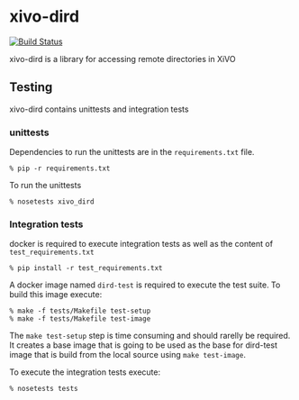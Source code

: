xivo-dird
=========
[![Build Status](https://travis-ci.org/xivo-pbx/xivo-dird.png?branch=master)](https://travis-ci.org/xivo-pbx/xivo-dird)

xivo-dird is a library for accessing remote directories in XiVO


## Testing

xivo-dird contains unittests and integration tests

### unittests

Dependencies to run the unittests are in the `requirements.txt` file.

    % pip -r requirements.txt

To run the unittests

    % nosetests xivo_dird

### Integration tests

docker is required to execute integration tests as well as the content of `test_requirements.txt`

    % pip install -r test_requirements.txt

A docker image named `dird-test` is required to execute the test suite.
To build this image execute:

    % make -f tests/Makefile test-setup
    % make -f tests/Makefile test-image

The `make test-setup` step is time consuming and should rarelly be required. It creates a base image that is going to be used as the base for dird-test image that is build from the local source using `make test-image`.

To execute the integration tests execute:

    % nosetests tests
